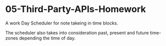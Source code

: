# 05-Third-Party-APIs-Homework

A work Day Scheduler for note takeing in time blocks.

The scheduler also takes into consideration past, present and future time-zones depending the time of day. 